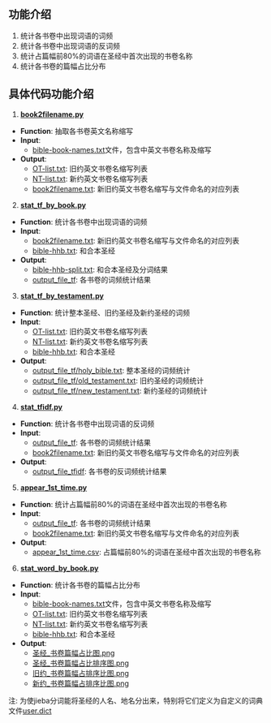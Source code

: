 ## 功能介绍
1. 统计各书卷中出现词语的词频
2. 统计各书卷中出现词语的反词频
3. 统计占篇幅前80%的词语在圣经中首次出现的书卷名称
4. 统计各书卷的篇幅占比分布

## 具体代码功能介绍
1. [**book2filename.py**](book2filename.py)
  * **Function**: 抽取各书卷英文名称缩写
  * **Input**: 
    * [bible-book-names.txt](bible-book-names.txt)文件，包含中英文书卷名称及缩写
  * **Output**:
    * [OT-list.txt](OT-list.txt): 旧约英文书卷名缩写列表
    * [NT-list.txt](NT-list.txt): 新约英文书卷名缩写列表
    * [book2filename.txt](book2filename.txt): 新旧约英文书卷名缩写与文件命名的对应列表
2. [**stat_tf_by_book.py**](stat_tf_by_book.py)
  * **Function**: 统计各书卷中出现词语的词频
  * **Input**: 
    * [book2filename.txt](book2filename.txt): 新旧约英文书卷名缩写与文件命名的对应列表
    * [bible-hhb.txt](bible-hhb.txt): 和合本圣经
  * **Output**:
    * [bible-hhb-split.txt](bible-hhb-split.txt): 和合本圣经及分词结果
    * [output_file_tf](output_file_tf): 各书卷的词频统计结果
3. [**stat_tf_by_testament.py**](stat_tf_by_testament.py)
  * **Function**: 统计整本圣经、旧约圣经及新约圣经的词频
  * **Input**: 
    * [OT-list.txt](OT-list.txt): 旧约英文书卷名缩写列表
    * [NT-list.txt](NT-list.txt): 新约英文书卷名缩写列表
    * [bible-hhb.txt](bible-hhb.txt): 和合本圣经
  * **Output**:
    * [output_file_tf/holy_bible.txt](output_file_tf/holy_bible.txt): 整本圣经的词频统计
    * [output_file_tf/old_testament.txt](output_file_tf/old_testament.txt): 旧约圣经的词频统计
    * [output_file_tf/new_testament.txt](output_file_tf/new_testament.txt): 新约圣经的词频统计
4. [**stat_tfidf.py**](stat_tfidf.py)
  * **Function**: 统计各书卷中出现词语的反词频
  * **Input**: 
    * [output_file_tf](output_file_tf): 各书卷的词频统计结果
    * [book2filename.txt](book2filename.txt): 新旧约英文书卷名缩写与文件命名的对应列表
  * **Output**:
    * [output_file_tfidf](output_file_tfidf): 各书卷的反词频统计结果
5. [**appear_1st_time.py**](appear_1st_time.py)
  * **Function**: 统计占篇幅前80%的词语在圣经中首次出现的书卷名称
  * **Input**: 
    * [output_file_tf](output_file_tf): 各书卷的词频统计结果
    * [book2filename.txt](book2filename.txt): 新旧约英文书卷名缩写与文件命名的对应列表
  * **Output**:
    * [appear_1st_time.csv](appear_1st_time.csv): 占篇幅前80%的词语在圣经中首次出现的书卷名称
6. [**stat_word_by_book.py**](stat_word_by_book.py)
  * **Function**: 统计各书卷的篇幅占比分布
  * **Input**: 
    * [bible-book-names.txt](bible-book-names.txt)文件，包含中英文书卷名称及缩写
    * [OT-list.txt](OT-list.txt): 旧约英文书卷名缩写列表
    * [NT-list.txt](NT-list.txt): 新约英文书卷名缩写列表
    * [bible-hhb.txt](bible-hhb.txt): 和合本圣经
  * **Output**:
    * [圣经_书卷篇幅占比图.png](圣经_书卷篇幅占比图.png)
    * [圣经_书卷篇幅占比排序图.png](圣经_书卷篇幅占比排序图.png)
    * [旧约_书卷篇幅占排序比图.png](旧约_书卷篇幅占排序比图.png)
    * [新约_书卷篇幅占排序比图.png](新约_书卷篇幅占排序比图.png)

注: 为使jieba分词能将圣经的人名、地名分出来，特别将它们定义为自定义的词典文件[user.dict](user.dict)

